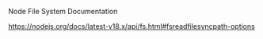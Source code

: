 Node File System Documentation

https://nodejs.org/docs/latest-v18.x/api/fs.html#fsreadfilesyncpath-options

